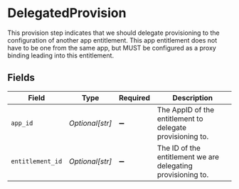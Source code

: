 # DelegatedProvision

This provision step indicates that we should delegate provisioning to the configuration of another app entitlement. This app entitlement does not have to be one from the same app, but MUST be configured as a proxy binding leading into this entitlement.


## Fields

| Field                                                        | Type                                                         | Required                                                     | Description                                                  |
| ------------------------------------------------------------ | ------------------------------------------------------------ | ------------------------------------------------------------ | ------------------------------------------------------------ |
| `app_id`                                                     | *Optional[str]*                                              | :heavy_minus_sign:                                           | The AppID of the entitlement to delegate provisioning to.    |
| `entitlement_id`                                             | *Optional[str]*                                              | :heavy_minus_sign:                                           | The ID of the entitlement we are delegating provisioning to. |